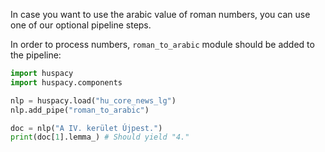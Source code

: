 In case you want to use the arabic value of roman numbers, you can use one of our optional pipeline steps.

In order to process numbers, `roman_to_arabic` module should be added to the pipeline:

```python
import huspacy
import huspacy.components

nlp = huspacy.load("hu_core_news_lg")
nlp.add_pipe("roman_to_arabic")

doc = nlp("A IV. kerület Újpest.")
print(doc[1].lemma_) # Should yield "4."
```